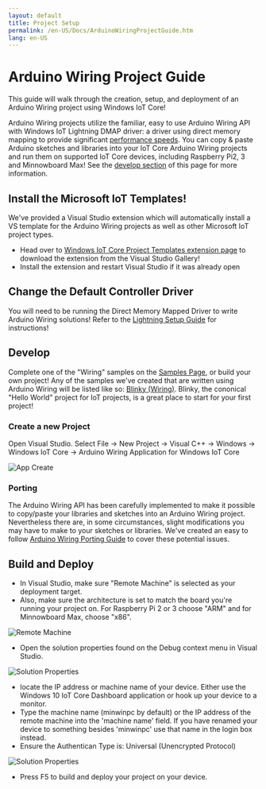 ```yaml
---
layout: default
title: Project Setup
permalink: /en-US/Docs/ArduinoWiringProjectGuide.htm
lang: en-US
---
```


# Arduino Wiring Project Guide

This guide will walk through the creation, setup, and deployment of an Arduino Wiring project using Windows IoT Core!

Arduino Wiring projects utilize the familiar, easy to use Arduino Wiring API with Windows IoT Lightning DMAP driver: a driver using direct memory mapping to provide significant [performance speeds]({{site.baseurl}}/{{page.lang}}/Docs/LightningPerformance.htm). You can copy & paste Arduino sketches and libraries into your IoT Core Arduino Wiring projects and run them on supported IoT Core devices, including Raspberry Pi2, 3 and Minnowboard Max! See the <a href="#develop">develop section</a> of this page for more information.

## Install the Microsoft IoT Templates!

We've provided a Visual Studio extension which will automatically install a VS template for the Arduino Wiring projects as well as other Microsoft IoT project types. 

- Head over to [Windows IoT Core Project Templates extension page](https://visualstudiogallery.msdn.microsoft.com/55b357e1-a533-43ad-82a5-a88ac4b01dec) to download the extension from the Visual Studio Gallery!
- Install the extension and restart Visual Studio if it was already open

## Change the Default Controller Driver

You will need to be running the Direct Memory Mapped Driver to write Arduino Wiring solutions! Refer to the [Lightning Setup Guide]({{site.baseurl}}/{{page.lang}}/Docs/LightningSetup.htm) for instructions!

<a name="develop"></a>

## Develop
Complete one of the "Wiring" samples on the [Samples Page]({{site.baseurl}}/{{page.lang}}/Samples.htm), or build your own project! Any of the samples we've created that are written using Arduino Wiring will be listed like so: [Blinky (Wiring)]({{site.baseurl}}/{{page.lang}}/Samples/arduino-wiring/HelloBlinkyWiring.htm). Blinky, the cononical "Hello World" project for IoT projects, is a great place to start for your first project!

### Create a new Project
Open Visual Studio. Select File -> New Project -> Visual C++ -> Windows -> Windows IoT Core -> Arduino Wiring Application for Windows IoT Core

![App Create]({{site.baseurl}}/Resources/images/arduino_wiring/appcreate.png)

### Porting

The Arduino Wiring API has been carefully implemented to make it possible to copy/paste your libraries and sketches into an Arduino Wiring project. Nevertheless there are, in some circumstances, slight modifications you may have to make to your sketches or libraries. We've created an easy to follow [Arduino Wiring Porting Guide]({{site.baseurl}}/{{page.lang}}/Docs/ArduinoWiringPortingGuide.htm) to cover these potential issues.

## Build and Deploy

- In Visual Studio, make sure "Remote Machine" is selected as your deployment target.
- Also, make sure the  architecture is set to match the board you're running your project on. For Raspberry Pi 2 or 3 choose "ARM" and for Minnowboard Max, choose "x86".

![Remote Machine]({{site.baseurl}}/Resources/images/arduino_wiring/wiringapp_remotemachine.png)

- Open the solution properties found on the Debug context menu in Visual Studio.

![Solution Properties]({{site.baseurl}}/Resources/images/arduino_wiring/wiringapp_properties.png)

- locate the IP address or machine name of your device. Either use the Windows 10 IoT Core Dashboard application or hook up your device to a monitor.
- Type the machine name (minwinpc by default) or the IP address of the remote machine into the 'machine name' field. If you have renamed your device to something besides 'minwinpc' use that name in the login box instead.
- Ensure the Authentican Type is: Universal (Unencrypted Protocol)

![Solution Properties]({{site.baseurl}}/Resources/images/arduino_wiring/wiringapp_properties2.png)

- Press F5 to build and deploy your project on your device.
